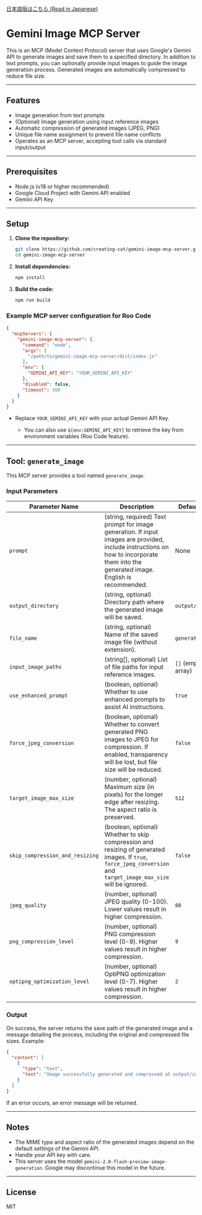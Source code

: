 [日本語版はこちら (Read in Japanese)](./README.ja.md)

# Gemini Image MCP Server

This is an MCP (Model Context Protocol) server that uses Google's Gemini API to generate images and save them to a specified directory.
In addition to text prompts, you can optionally provide input images to guide the image generation process.
Generated images are automatically compressed to reduce file size.

---

## Features

* Image generation from text prompts
* (Optional) Image generation using input reference images
* Automatic compression of generated images (JPEG, PNG)
* Unique file name assignment to prevent file name conflicts
* Operates as an MCP server, accepting tool calls via standard input/output

---

## Prerequisites

* Node.js (v18 or higher recommended)
* Google Cloud Project with Gemini API enabled
* Gemini API Key

---

## Setup

1. **Clone the repository:**

   ```bash
   git clone https://github.com/creating-cat/gemini-image-mcp-server.git
   cd gemini-image-mcp-server
   ```

2. **Install dependencies:**

   ```bash
   npm install
   ```

3. **Build the code:**

   ```bash
   npm run build
   ```

### Example MCP server configuration for Roo Code

```json
{
  "mcpServers": {
    "gemini-image-mcp-server": {
      "command": "node",
      "args": [
        "/path/to/gemini-image-mcp-server/dist/index.js"
      ],
      "env": {
        "GEMINI_API_KEY": "YOUR_GEMINI_API_KEY"
      },
      "disabled": false,
      "timeout": 300
    }
  }
}
```

* Replace `YOUR_GEMINI_API_KEY` with your actual Gemini API Key.

  * You can also use `${env:GEMINI_API_KEY}` to retrieve the key from environment variables (Roo Code feature).

---

## Tool: `generate_image`

This MCP server provides a tool named `generate_image`.

### Input Parameters

| Parameter Name                  | Description                                                                                                                                                                          | Default Value      |
| ------------------------------- | ------------------------------------------------------------------------------------------------------------------------------------------------------------------------------------ | ------------------ |
| `prompt`                        | (string, required) Text prompt for image generation. If input images are provided, include instructions on how to incorporate them into the generated image. English is recommended. | None               |
| `output_directory`              | (string, optional) Directory path where the generated image will be saved.                                                                                                           | `output/images`    |
| `file_name`                     | (string, optional) Name of the saved image file (without extension).                                                                                                                 | `generated_image`  |
| `input_image_paths`             | (string\[], optional) List of file paths for input reference images.                                                                                                                 | `[]` (empty array) |
| `use_enhanced_prompt`           | (boolean, optional) Whether to use enhanced prompts to assist AI instructions.                                                                                                       | `true`             |
| `force_jpeg_conversion`         | (boolean, optional) Whether to convert generated PNG images to JPEG for compression. If enabled, transparency will be lost, but file size will be reduced.                           | `false`            |
| `target_image_max_size`         | (number, optional) Maximum size (in pixels) for the longer edge after resizing. The aspect ratio is preserved.                                                                       | `512`              |
| `skip_compression_and_resizing` | (boolean, optional) Whether to skip compression and resizing of generated images. If `true`, `force_jpeg_conversion` and `target_image_max_size` will be ignored.                    | `false`            |
| `jpeg_quality`                  | (number, optional) JPEG quality (0-100). Lower values result in higher compression.                                                                                                  | `80`               |
| `png_compression_level`         | (number, optional) PNG compression level (0-9). Higher values result in higher compression.                                                                                          | `9`                |
| `optipng_optimization_level`    | (number, optional) OptiPNG optimization level (0-7). Higher values result in higher compression.                                                                                     | `2`                |

### Output

On success, the server returns the save path of the generated image and a message detailing the process, including the original and compressed file sizes.
Example:

```json
{
  "content": [
    {
      "type": "text",
      "text": "Image successfully generated and compressed at output/images/my_cat.jpg.\nOriginal size: 1024.12KB, Final size: 150.45KB"
    }
  ]
}
```

If an error occurs, an error message will be returned.

---

## Notes

* The MIME type and aspect ratio of the generated images depend on the default settings of the Gemini API.
* Handle your API key with care.
* This server uses the model `gemini-2.0-flash-preview-image-generation`. Google may discontinue this model in the future.

---

## License

MIT

